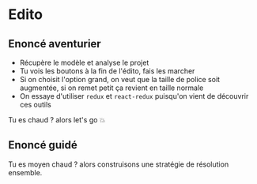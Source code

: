 # Edito

## Enoncé aventurier

- Récupère le modèle et analyse le projet
- Tu vois les boutons à la fin de l'édito, fais les marcher
- Si on choisit l'option grand, on veut que la taille de police soit augmentée, si on remet petit ça revient en taille normale
- On essaye d'utiliser `redux` et `react-redux` puisqu'on vient de découvrir ces outils

Tu es chaud ? alors let's go :boom:

## Enoncé guidé

Tu es moyen chaud ? alors construisons une stratégie de résolution ensemble.
